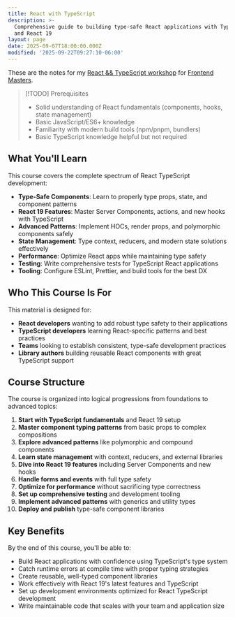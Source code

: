 ```yaml
---
title: React with TypeScript
description: >-
  Comprehensive guide to building type-safe React applications with TypeScript
  and React 19
layout: page
date: 2025-09-07T18:00:00.000Z
modified: '2025-09-22T09:27:10-06:00'
---
```


These are the notes for my [React && TypeScript workshop](https://frontendmasters.com/workshops/react-typescript-v3/) for [Frontend Masters](https://frontendmasters.com).

> [!TODO] Prerequisites
>
> - Solid understanding of React fundamentals (components, hooks, state management)
> - Basic JavaScript/ES6+ knowledge
> - Familiarity with modern build tools (npm/pnpm, bundlers)
> - Basic TypeScript knowledge helpful but not required

## What You'll Learn

This course covers the complete spectrum of React TypeScript development:

- **Type-Safe Components**: Learn to properly type props, state, and component patterns
- **React 19 Features**: Master Server Components, actions, and new hooks with TypeScript
- **Advanced Patterns**: Implement HOCs, render props, and polymorphic components safely
- **State Management**: Type context, reducers, and modern state solutions effectively
- **Performance**: Optimize React apps while maintaining type safety
- **Testing**: Write comprehensive tests for TypeScript React applications
- **Tooling**: Configure ESLint, Prettier, and build tools for the best DX

## Who This Course Is For

This material is designed for:

- **React developers** wanting to add robust type safety to their applications
- **TypeScript developers** learning React-specific patterns and best practices
- **Teams** looking to establish consistent, type-safe development practices
- **Library authors** building reusable React components with great TypeScript support

## Course Structure

The course is organized into logical progressions from foundations to advanced topics:

1. **Start with TypeScript fundamentals** and React 19 setup
2. **Master component typing patterns** from basic props to complex compositions
3. **Explore advanced patterns** like polymorphic and compound components
4. **Learn state management** with context, reducers, and external libraries
5. **Dive into React 19 features** including Server Components and new hooks
6. **Handle forms and events** with full type safety
7. **Optimize for performance** without sacrificing type correctness
8. **Set up comprehensive testing** and development tooling
9. **Implement advanced patterns** with generics and utility types
10. **Deploy and publish** type-safe component libraries

## Key Benefits

By the end of this course, you'll be able to:

- Build React applications with confidence using TypeScript's type system
- Catch runtime errors at compile time with proper typing strategies
- Create reusable, well-typed component libraries
- Work effectively with React 19's latest features and TypeScript
- Set up development environments optimized for React TypeScript development
- Write maintainable code that scales with your team and application size
